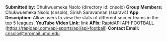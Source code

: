 **Submitted by:** Chukwuemeka Nsolo (directory id: cnsolo)
**Group Members:** Chukwuemeka Nsolo (cnsolo), Sirish Saravannan (ssarav4)
**App Description:** Allow users to view the stats of different soccer teams in the top 5 leagues.
**YouTube Video Link:** link
**APIs:** RapidAPI API-FOOTBALL (https://rapidapi.com/api-sports/api/api-football)
**Contact Email:** cnsolo@terpmail.umd.edu